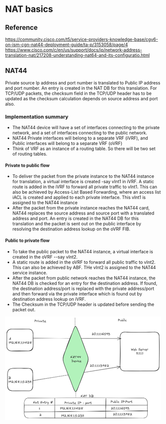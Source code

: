 # NAT basics
## Reference
https://community.cisco.com/t5/service-providers-knowledge-base/cgv6-on-ism-cgn-nat44-deployment-guide/ta-p/3153058/page/4
https://www.cisco.com/c/en/us/support/docs/ip/network-address-translation-nat/217208-understanding-nat64-and-its-configuratio.html

## NAT44
Private source Ip address and port number is translated to Public IP address and port number.
An entry is created in the NAT DB for this translation.
For TCP/UDP packets, the checksum field in the TCP/UDP header has to be updated as the checksum calculation depends on source address and port also.

### Implementation summary
-  The NAT44 device will have a set of interfaces connecting to the private network, and a set of interfaces connecting to the public network.
-  NAT44 Private interfaces will belong to a separate VRF (iVRF), and Public interfaces will belong to a separate VRF (oVRF)
-  Think of VRF as an instance of a routing table. So there will be two set of routing tables.
#### Private to public flow
-  To deliver the packet from the private instance to the NAT44 instance for translation, a virtual interface is created -say vInt1 in iVRF. A static route is added in the
   iVRF to forward all private traffic to vInt1. This can also be achieved by Access-List Based Forwarding, where an access list iACL is created and applied to each
   private interface. This vInt1 is assigned to the NAT44 instance
-  After the packet from the private instance reaches the NAT44 card, NAT44 replaces the source address and source port with a translated address and port. An entry
   is created in the NAT44 DB for this translation and the packet is sent out on the public interface by resolving the destination address lookup on the oVRF FIB.
#### Public to private flow
-  To take the public packet to the NAT44 instance, a virtual interface is created in the oVRF --say vInt2.
-  A static route is added in the oVRF to forward all public traffic to vInt2. This can also be achieved by ABF. THe vInt2 is assigned to the NAT44 service instance.
-  After the packet from public network reaches the NAT44 instance, the NAT44 DB is checked for an entry for the destination address. If found, the destination address/port is replaced with the private address/port and then forward via the private interface which is found out by destination address lookup on iVRF.
-  The Checksum in the TCP/UDP header is updated before sending the packet out.


![Nat44](https://github.com/ansumanm/Docs/blob/master/nat44.png "Nat44")
